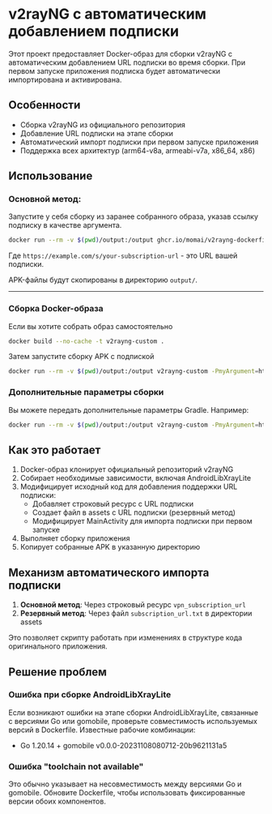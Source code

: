 # v2rayNG с автоматическим добавлением подписки

Этот проект предоставляет Docker-образ для сборки v2rayNG с автоматическим добавлением URL подписки во время сборки. При первом запуске приложения подписка будет автоматически импортирована и активирована.

## Особенности

- Сборка v2rayNG из официального репозитория
- Добавление URL подписки на этапе сборки
- Автоматический импорт подписки при первом запуске приложения
- Поддержка всех архитектур (arm64-v8a, armeabi-v7a, x86_64, x86)

## Использование

### Основной метод:

Запустите у себя сборку из заранее собранного образа, указав ссылку  подписку в качестве аргумента. 
```bash
docker run --rm -v $(pwd)/output:/output ghcr.io/momai/v2rayng-dockerfile:latest -PmyArgument=https://example.com/s/your-subscription-url
```

Где `https://example.com/s/your-subscription-url` - это URL вашей подписки.

APK-файлы будут скопированы в директорию `output/`.
___

### Сборка Docker-образа
Если вы хотите собрать образ самостоятельно

```bash
docker build --no-cache -t v2rayng-custom .
```
Затем запустите сборку APK с подпиской

```bash
docker run --rm -v $(pwd)/output:/output v2rayng-custom -PmyArgument=https://example.com/s/your-subscription-url
```

### Дополнительные параметры сборки

Вы можете передать дополнительные параметры Gradle. Например:

```bash
docker run --rm -v $(pwd)/output:/output v2rayng-custom -PmyArgument=https://example.com/s/your-subscription-url --stacktrace --info --console=plain
```

## Как это работает

1. Docker-образ клонирует официальный репозиторий v2rayNG
2. Собирает необходимые зависимости, включая AndroidLibXrayLite
3. Модифицирует исходный код для добавления поддержки URL подписки:
   - Добавляет строковый ресурс с URL подписки
   - Создает файл в assets с URL подписки (резервный метод)
   - Модифицирует MainActivity для импорта подписки при первом запуске
4. Выполняет сборку приложения
5. Копирует собранные APK в указанную директорию

## Механизм автоматического импорта подписки

1. **Основной метод**: Через строковый ресурс `vpn_subscription_url`
2. **Резервный метод**: Через файл `subscription_url.txt` в директории assets

Это позволяет скрипту работать при изменениях в структуре кода оригинального приложения.

## Решение проблем

### Ошибка при сборке AndroidLibXrayLite

Если возникают ошибки на этапе сборки AndroidLibXrayLite, связанные с версиями Go или gomobile,
проверьте совместимость используемых версий в Dockerfile. Известные рабочие комбинации:

- Go 1.20.14 + gomobile v0.0.0-20231108080712-20b9621131a5

### Ошибка "toolchain not available"

Это обычно указывает на несовместимость между версиями Go и gomobile. Обновите Dockerfile,
чтобы использовать фиксированные версии обоих компонентов.
